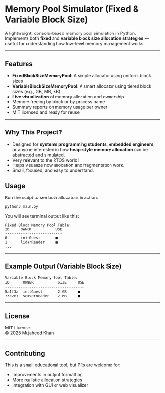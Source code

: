 
# Memory Pool Simulator (Fixed & Variable Block Size)

A lightweight, console-based memory pool simulation in Python.  
Implements both **fixed** and **variable block size allocation strategies** — useful for understanding how low-level memory management works.

---

## Features

- **FixedBlockSizeMemoryPool**: A simple allocator using uniform block sizes  
- **VariableBlockSizeMemoryPool**: A smart allocator using tiered block sizes (e.g., GB, MB, KB)  
- **Live visualization** of memory allocation and ownership  
- Memory freeing by block or by process name  
- Summary reports on memory usage per owner  
- MIT licensed and ready for reuse

---

## Why This Project?

- Designed for **systems programming students**, **embedded engineers**, or anyone interested in how **heap-style memory allocation** can be abstracted and simulated.
- Very relevant to the RTOS world!
- Helps visualize how allocation and fragmentation work.
- Small, focused, and easy to understand.


## Usage

Run the script to see both allocators in action:

```bash
python3 main.py
```

You will see terminal output like this:

```
Fixed Block Memory Pool Table:
ID     OWNER           USE
--------------------------
0      initGuest       ■
1      lidarReader     ■
...
```

---

## Example Output (Variable Block Size)

```bash
Variable Block Memory Pool Table:
ID      OWNER           SIZE     USE
------------------------------------
5a1f3a  initGuest       2 GB     ■
73c2e7  sensorReader    2 MB     ■
```

---

## License

MIT License  
© 2025 Mujaheed Khan

---

## Contributing

This is a small educational tool, but PRs are welcome for:
- Improvements in output formatting
- More realistic allocation strategies
- Integration with GUI or web visualizer

